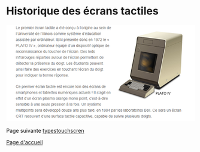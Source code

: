 # Historique des écrans tactiles

![platoiv](imagesecrans/history/cigrefplatoiv.PNG)

Page suivante [typestouchscren](typestouchscreen.md)

[Page d'accueil](Pagedaccueil.md)
